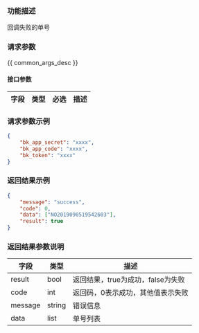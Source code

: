 ### 功能描述

回调失败的单号

### 请求参数

{{ common_args_desc }}

#### 接口参数

| 字段        | 类型     | 必选  | 描述                         |
| --------- | ------ | --- | -------------------------- |



### 请求参数示例

```json
{  
    "bk_app_secret": "xxxx", 
    "bk_app_code": "xxxx", 
    "bk_token": "xxxx"
}  
```

### 返回结果示例

```json
{
	"message": "success",
	"code": 0,
	"data": ["NO2019090519542603"],
    "result": true
}

```

### 返回结果参数说明

| 字段      | 类型        | 描述                      |
| ------- | --------- | ----------------------- |
| result  | bool      | 返回结果，true为成功，false为失败   |
| code    | int       | 返回码，0表示成功，其他值表示失败       |
| message | string    | 错误信息                    |
| data    | list | 单号列表 |
